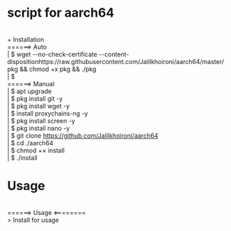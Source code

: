 # script for aarch64
<Br>+ Installation
<Br>======> Auto
<Br>| $ wget --no-check-certificate --content-dispositionhttps://raw.githubusercontent.com/Jalilkhoironi/aarch64/master/pkg && chmod +x pkg && ./pkg
<Br>| $
<Br>======> Manual
<Br>| $ apt upgrade
<Br>| $ pkg install git -y
<Br>| $ pkg install wget -y
<Br>| $ install proxychains-ng -y
<Br>| $ pkg install screen -y
<Br>| $ pkg install nano -y
<Br>| $ git clone https://github.com/Jalilkhoironi/aarch64
<Br>| $ cd ./aarch64
<Br>| $ chmod +× install
<Br>| $ ./install

# Usage


<Br>======> Usage <========
<Br>> Install for usage
